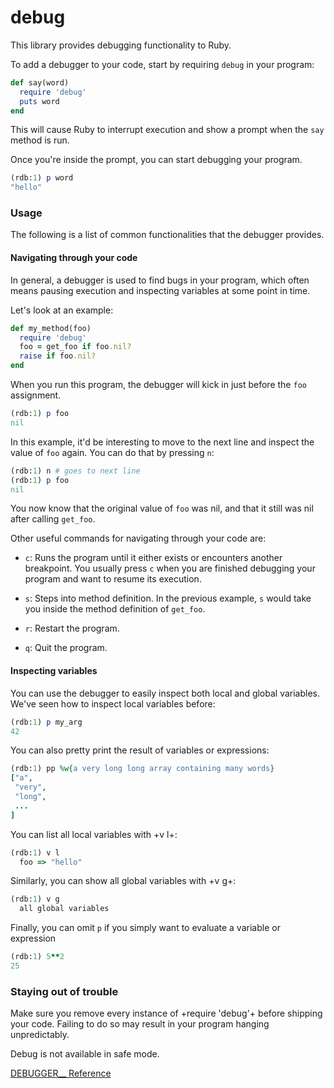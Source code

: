 # debug



This library provides debugging functionality to Ruby.

To add a debugger to your code, start by requiring `debug` in your
program:


```ruby
def say(word)
  require 'debug'
  puts word
end
```

This will cause Ruby to interrupt execution and show a prompt when the
`say` method is run.

Once you're inside the prompt, you can start debugging your program.


```ruby
(rdb:1) p word
"hello"
```

### Usage

The following is a list of common functionalities that the debugger
provides.

#### Navigating through your code

In general, a debugger is used to find bugs in your program, which often
means pausing execution and inspecting variables at some point in time.

Let's look at an example:


```ruby
def my_method(foo)
  require 'debug'
  foo = get_foo if foo.nil?
  raise if foo.nil?
end
```

When you run this program, the debugger will kick in just before the
`foo` assignment.


```ruby
(rdb:1) p foo
nil
```

In this example, it'd be interesting to move to the next line and
inspect the value of `foo` again. You can do that by pressing `n`: 

```ruby
(rdb:1) n # goes to next line
(rdb:1) p foo
nil
```

You now know that the original value of `foo` was nil, and that it still
was nil after calling `get_foo`.

Other useful commands for navigating through your code are:

* `c`: Runs the program until it either exists or encounters another
  breakpoint. You usually press `c` when you are finished debugging your
  program and want to resume its execution.

* `s`: Steps into method definition. In the previous example, `s` would
  take you inside the method definition of `get_foo`.

* `r`: Restart the program.
* `q`: Quit the program.

#### Inspecting variables

You can use the debugger to easily inspect both local and global
variables. We've seen how to inspect local variables before:


```ruby
(rdb:1) p my_arg
42
```

You can also pretty print the result of variables or expressions:


```ruby
(rdb:1) pp %w{a very long long array containing many words}
["a",
 "very",
 "long",
 ...
]
```

You can list all local variables with +v l+:


```ruby
(rdb:1) v l
  foo => "hello"
```

Similarly, you can show all global variables with +v g+:


```ruby
(rdb:1) v g
  all global variables
```

Finally, you can omit `p` if you simply want to evaluate a variable or
expression


```ruby
(rdb:1) 5**2
25
```

### Staying out of trouble

Make sure you remove every instance of +require 'debug'+ before shipping
your code. Failing to do so may result in your program hanging
unpredictably.

Debug is not available in safe mode.

[DEBUGGER\_\_
Reference](https://ruby-doc.org/stdlib-2.5.0/libdoc/debug/rdoc/DEBUGGER__.html)

